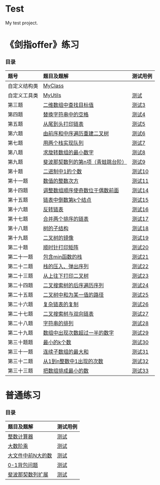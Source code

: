 # Test
My test project.
# 《剑指offer》练习

### 目录

|题号|题目及题解|测试用例|
|:-----|:----|:----|
|自定义结构类|[MyClass](https://github.com/UESTC-ZKX/Test/blob/master/src/main/java/swordOffer/MyClass.java)
|自定义工具类|[MyUtils](https://github.com/UESTC-ZKX/Test/blob/master/src/main/java/swordOffer/MyUtils.java)|[测试](https://github.com/UESTC-ZKX/Test/blob/master/src/test/java/swordOffer/MyUtilsTest.java)
|第三题|[二维数组中查找目标值](https://github.com/UESTC-ZKX/Test/blob/master/src/main/java/swordOffer/SwordOffer_03.java)|[测试3](https://github.com/UESTC-ZKX/Test/blob/master/src/test/java/swordOffer/SwordOffer_03Test.java)|
|第四题|[替换字符串中的空格](https://github.com/UESTC-ZKX/Test/blob/master/src/main/java/swordOffer/SwordOffer_04.java)|[测试4](https://github.com/UESTC-ZKX/Test/blob/master/src/test/java/swordOffer/SwordOffer_04Test.java)|
|第五题|[从尾到头打印链表](https://github.com/UESTC-ZKX/Test/blob/master/src/main/java/swordOffer/SwordOffer_05.java)|[测试5](https://github.com/UESTC-ZKX/Test/blob/master/src/test/java/swordOffer/SwordOffer_05Test.java)|
|第六题|[由前序和中序遍历重建二叉树](   https://github.com/UESTC-ZKX/Test/blob/master/src/main/java/swordOffer/SwordOffer_06.java)|[测试6](https://github.com/UESTC-ZKX/Test/blob/master/src/test/java/swordOffer/SwordOffer_06Test.java)|
|第七题|[用两个栈实现队列](https://github.com/UESTC-ZKX/Test/blob/master/src/main/java/swordOffer/SwordOffer_07.java)|[测试7](https://github.com/UESTC-ZKX/Test/blob/master/src/test/java/swordOffer/SwordOffer_07Test.java)|
|第八题|[求旋转数组的最小数字](https://github.com/UESTC-ZKX/Test/blob/master/src/main/java/swordOffer/SwordOffer_08.java)|[测试8](https://github.com/UESTC-ZKX/Test/blob/master/src/test/java/swordOffer/SwordOffer_08Test.java)|
|第九题|[斐波那契数列的第n项（青蛙跳台阶）](https://github.com/UESTC-ZKX/Test/blob/master/src/main/java/swordOffer/SwordOffer_09.java)|[测试9](https://github.com/UESTC-ZKX/Test/blob/master/src/test/java/swordOffer/SwordOffer_09Test.java)|
|第十题|[二进制中1的个数](https://github.com/UESTC-ZKX/Test/blob/master/src/main/java/swordOffer/SwordOffer_10.java)|[测试10](https://github.com/UESTC-ZKX/Test/blob/master/src/test/java/swordOffer/SwordOffer_10Test.java)|
|第十一题|[数值的整数次方](https://github.com/UESTC-ZKX/Test/blob/master/src/main/java/swordOffer/SwordOffer_11.java)|[测试11](https://github.com/UESTC-ZKX/Test/blob/master/src/test/java/swordOffer/SwordOffer_11Test.java)|
|第十四题|[调整数组顺序使奇数位于偶数前面](https://github.com/UESTC-ZKX/Test/blob/master/src/main/java/swordOffer/SwordOffer_14.java)|[测试14](https://github.com/UESTC-ZKX/Test/blob/master/src/test/java/swordOffer/SwordOffer_14Test.java)|
|第十五题|[链表中倒数第k个结点](https://github.com/UESTC-ZKX/Test/blob/master/src/main/java/swordOffer/SwordOffer_15.java)|[测试15](https://github.com/UESTC-ZKX/Test/blob/master/src/test/java/swordOffer/SwordOffer_15Test.java)|
|第十六题|[反转链表](https://github.com/UESTC-ZKX/Test/blob/master/src/main/java/swordOffer/SwordOffer_16.java)|[测试16](https://github.com/UESTC-ZKX/Test/blob/master/src/test/java/swordOffer/SwordOffer_16Test.java)|
|第十七题|[合并两个排序的链表](https://github.com/UESTC-ZKX/Test/blob/master/src/main/java/swordOffer/SwordOffer_17.java)|[测试17](https://github.com/UESTC-ZKX/Test/blob/master/src/test/java/swordOffer/SwordOffer_17Test.java)|
|第十八题|[树的子结构](https://github.com/UESTC-ZKX/Test/blob/master/src/main/java/swordOffer/SwordOffer_18.java)|[测试18](https://github.com/UESTC-ZKX/Test/blob/master/src/test/java/swordOffer/SwordOffer_18Test.java)|
|第十九题|[二叉树的镜像](https://github.com/UESTC-ZKX/Test/blob/master/src/main/java/swordOffer/SwordOffer_19.java)|[测试19](https://github.com/UESTC-ZKX/Test/blob/master/src/test/java/swordOffer/SwordOffer_19Test.java)|
|第二十题|[顺时针打印矩阵](https://github.com/UESTC-ZKX/Test/blob/master/src/main/java/swordOffer/SwordOffer_20.java)|[测试20](https://github.com/UESTC-ZKX/Test/blob/master/src/test/java/swordOffer/SwordOffer_20Test.java)|
|第二十一题|[包含min函数的栈](https://github.com/UESTC-ZKX/Test/blob/master/src/main/java/swordOffer/SwordOffer_21.java)|[测试21](https://github.com/UESTC-ZKX/Test/blob/master/src/test/java/swordOffer/SwordOffer_21Test.java)|
|第二十二题|[栈的压入、弹出序列](https://github.com/UESTC-ZKX/Test/blob/master/src/main/java/swordOffer/SwordOffer_22.java)|[测试22](https://github.com/UESTC-ZKX/Test/blob/master/src/test/java/swordOffer/SwordOffer_22Test.java)|
|第二十三题|[从上往下打印二叉树](https://github.com/UESTC-ZKX/Test/blob/master/src/main/java/swordOffer/SwordOffer_23.java)|[测试23](https://github.com/UESTC-ZKX/Test/blob/master/src/test/java/swordOffer/SwordOffer_23Test.java)|
|第二十四题|[二叉搜索树的后序遍历序列](https://github.com/UESTC-ZKX/Test/blob/master/src/main/java/swordOffer/SwordOffer_24.java)|[测试24](https://github.com/UESTC-ZKX/Test/blob/master/src/test/java/swordOffer/SwordOffer_24Test.java)|
|第二十五题|[二叉树中和为某一值的路径](https://github.com/UESTC-ZKX/Test/blob/master/src/main/java/swordOffer/SwordOffer_25.java)|[测试25](https://github.com/UESTC-ZKX/Test/blob/master/src/test/java/swordOffer/SwordOffer_25Test.java)|
|第二十六题|[复杂链表的复制](https://github.com/UESTC-ZKX/Test/blob/master/src/main/java/swordOffer/SwordOffer_26.java)|[测试26](https://github.com/UESTC-ZKX/Test/blob/master/src/test/java/swordOffer/SwordOffer_26Test.java)|
|第二十七题|[二叉搜索树与双向链表](https://github.com/UESTC-ZKX/Test/blob/master/src/main/java/swordOffer/SwordOffer_27.java)|[测试27](https://github.com/UESTC-ZKX/Test/blob/master/src/test/java/swordOffer/SwordOffer_27Test.java)|
|第二十八题|[字符串的排列](https://github.com/UESTC-ZKX/Test/blob/master/src/main/java/swordOffer/SwordOffer_28.java)|[测试28](https://github.com/UESTC-ZKX/Test/blob/master/src/test/java/swordOffer/SwordOffer_28Test.java)|
|第二十九题|[数组中出现次数超过一半的数字](https://github.com/UESTC-ZKX/Test/blob/master/src/main/java/swordOffer/SwordOffer_29.java)|[测试29](https://github.com/UESTC-ZKX/Test/blob/master/src/test/java/swordOffer/SwordOffer_29Test.java)|
|第三十题题|[最小的k个数](https://github.com/UESTC-ZKX/Test/blob/master/src/main/java/swordOffer/SwordOffer_30.java)|[测试30](https://github.com/UESTC-ZKX/Test/blob/master/src/test/java/swordOffer/SwordOffer_30Test.java)|
|第三十一题|[连续子数组的最大和](https://github.com/UESTC-ZKX/Test/blob/master/src/main/java/swordOffer/SwordOffer_31.java)|[测试31](https://github.com/UESTC-ZKX/Test/blob/master/src/test/java/swordOffer/SwordOffer_31Test.java)|
|第三十二题|[从1到n整数中1出现的次数](https://github.com/UESTC-ZKX/Test/blob/master/src/main/java/swordOffer/SwordOffer_32.java)|[测试32](https://github.com/UESTC-ZKX/Test/blob/master/src/test/java/swordOffer/SwordOffer_32Test.java)|
|第三十三题|[把数组排成最小的数](https://github.com/UESTC-ZKX/Test/blob/master/src/main/java/swordOffer/SwordOffer_33.java)|[测试33](https://github.com/UESTC-ZKX/Test/blob/master/src/test/java/swordOffer/SwordOffer_33Test.java)|

# 普通练习

### 目录
题目及题解|测试用例|
|:----|:----|
[整数计算器](https://github.com/UESTC-ZKX/Test/blob/master/src/main/java/test/Calculator.java)|[测试](https://github.com/UESTC-ZKX/Test/blob/master/src/test/java/test/CalculatorTest.java)|
[大数阶乘](https://github.com/UESTC-ZKX/Test/blob/master/src/main/java/test/Factorial.java)|[测试](https://github.com/UESTC-ZKX/Test/blob/master/src/main/java/test/Factorial.java)|
[大文件中前N大的数](https://github.com/UESTC-ZKX/Test/blob/master/src/main/java/test/FindTopKNumbers.java)|[测试](https://github.com/UESTC-ZKX/Test/blob/master/src/main/java/test/FindTopKNumbers.java)|
[0-1背包问题]( https://github.com/UESTC-ZKX/Test/blob/master/src/main/java/dynamicProgram/PackageProblem.java )|[测试](https://github.com/UESTC-ZKX/Test/blob/master/src/test/java/dynamicProgram/PackageProblemTest.java)|
[斐波那契数列扩展]( https://github.com/UESTC-ZKX/Test/blob/master/src/main/java/dynamicProgram/Fibonacci.java )|[测试](https://github.com/UESTC-ZKX/Test/blob/master/src/test/java/dynamicProgram/FibonacciTest.java)|